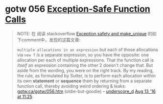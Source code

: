 # gotw 056 [Exception-Safe Function Calls](http://www.gotw.ca/gotw/056.htm) 

> NOTE: 在 阅读 stackoverflow [Exception safety and make_unique](https://stackoverflow.com/questions/19472550/exception-safety-and-make-unique) 的如下comment中，发现的这篇文章:
>
> `multiple allocations in an expression` but each of those allocations via `new T` *is* a separate expression, so you have the opposite: one allocation per each of multiple expressions. That the function call is *itself* an expression containing the other 2 doesn't change that. But aside from the wording, you were on the right track. By my reading, the rule, as formulated by Sutter, is to perform each allocation within its own **statement** or **sequence** them by returning from a separate function call, thereby avoiding weird ordering & leaks: [gotw.ca/gotw/056.htm](http://www.gotw.ca/gotw/056.htm) (oldie-but-goodie) – [underscore_d](https://stackoverflow.com/users/2757035/underscore-d) [Aug 13 '16 at 11:25](https://stackoverflow.com/questions/19472550/exception-safety-and-make-unique/19472607#comment65220154_19472550) 